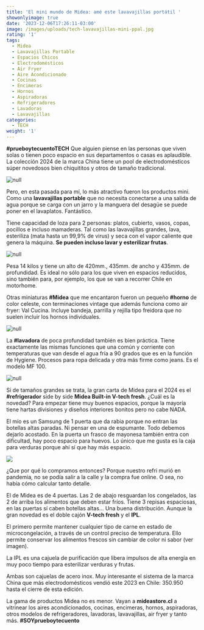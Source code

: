 ```yaml
---
title: 'El mini mundo de Midea: amé este lavavajillas portátil '
showonlyimage: true
date: '2023-12-06T17:26:11-03:00'
image: /images/uploads/tech-lavavajillas-mini-ppal.jpg
rating: '1'
tags:
  - Midea
  - Lavavajillas Portable
  - Espacios Chicos
  - Electrodomésticos
  - Air Fryer
  - Aire Acondicionado
  - Cocinas
  - Encimeras
  - Hornos
  - Aspiradoras
  - Refrigeradores
  - Lavadoras
  - Lavavajillas
categories:
  - TECH
weight: '1'
---
```

**\#prueboytecuentoTECH** Que alguien piense en las personas que viven solas o tienen poco espacio en sus departamentos o casas es aplaudible. La colección 2024 de la marca China tiene un pool de electrodomésticos súper novedosos bien chiquititos y otros de tamaño tradicional.

<!--more-->

![null](/images/uploads/tech-lavavajillas-mini-ppal.jpg)

Pero, en esta pasada para mí, lo más atractivo fueron los productos mini. Como una **lavavajillas portable** que no necesita conectarse a una salida de agua porque se carga con un jarro y la manguera del desagüe se puede poner en el lavaplatos. Fantástico.

Tiene capacidad de loza para 2 personas: platos, cubierto, vasos, copas, pocillos e incluso mamaderas. Tal como las lavavajillas grandes, lava, esteriliza (mata hasta un 99,9% de virus) y seca con el vapor caliente que genera la máquina. **Se pueden incluso lavar y esterilizar frutas**.

![null](/images/uploads/tech-lavavajillas-2.jpg)

Pesa 14 kilos y tiene un alto de 420mm., 435mm. de ancho y 435mm. de profundidad. Es ideal no sólo para los que viven en espacios reducidos, sino también para, por ejemplo, los que se van a recorrer Chile en motorhome.

Otras miniaturas **\#Midea** que me encantaron fueron un pequeño **\#horno** de color celeste, con terminaciones vintage que además funciona como air fryer: Val Cucina. Incluye bandeja, parrilla y rejilla tipo freidora que no suelen incluir los hornos individuales.

![null](/images/uploads/tech-horno-mini.jpg)

La **\#lavadora** de poca profundidad también es bien práctica. Tiene exactamente las mismas funciones que una común y corriente con temperaturas que van desde el agua fría a 90 grados que es en la función de Hygiene. Procesos para ropa delicada y otra más firme como jeans. Es el modelo MF 100.

![null](/images/uploads/tech-lavadora-collage.jpg)

Si de tamaños grandes se trata, la gran carta de Midea para el 2024 es el **\#refrigerador** side by side **Midea Built-in V-tech fresh**. ¿Cuál es la novedad? Para empezar tiene muy buenos espacios, porque la mayoría tiene hartas divisiones y diseños interiores bonitos pero no cabe NADA.

El mío es un Samsung de 1 puerta que da rabia porque no entran las botellas altas paradas. Ni pensar en una de espumante. Todo debemos dejarlo acostado. En la  puerta un frasco de mayonesa también entra con dificultad, hay poco espacio para huevos. Lo único que me gusta es la caja para verduras porque ahí sí que hay más espacio. 

![](/images/uploads/tech-refri-abierto.jpg)

¿Que por qué lo compramos entonces? Porque nuestro refri murió en pandemia, no se podía salir a la calle y la compra fue online. O sea, no había cómo calcular tanto detalle.

El de Midea es de 4 puertas. Las 2 de abajo resguardan los congelados, las 2 de arriba los alimentos que deben estar fríos. Tiene 3 repisas espaciosas, en las puertas sí caben botellas altas… Una buena distribución. Aunque la gran novedad es el doble cajón **V-tech fresh** y el **IPL**.

El primero permite mantener cualquier tipo de carne en estado de microcongelación, a través de un control preciso de temperatura. Ello permite conservar los alimentos frescos sin cambiar de color ni sabor (ver imagen).

La IPL es una cajuela de purificación que libera impulsos de alta energía en muy poco tiempo para esterilizar verduras y frutas. 

Ambas son cajuelas de acero inox. Muy interesante el sistema de la marca China que más electrodomésticos vendió este 2023 en Chile: 350.950 hasta el cierre de esta edición.

La gama de productos Midea no es menor. Vayan a **mideastore.cl** a vitrinear los aires acondicionados, cocinas, encimeras, hornos, aspiradoras, otros modelos de refrigeradores, lavadoras, lavavajillas, air fryer y tanto más. **\#SOYprueboytecuento**
